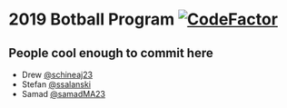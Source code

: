 # 2019 Botball Program [![CodeFactor](https://www.codefactor.io/repository/github/parksiderobotics/botball-2019/badge)](https://www.codefactor.io/repository/github/parksiderobotics/botball-2019)
## People cool enough to commit here
- Drew [@schineaj23](https://github.com/schineaj23)
- Stefan [@ssalanski](https://github.com/ssalanski/)
- Samad [@samadMA23](https://github.com/samadma23/)